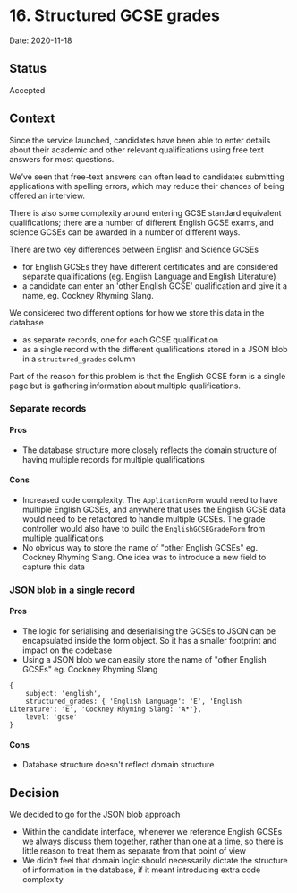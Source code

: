 # 16. Structured GCSE grades

Date: 2020-11-18

## Status

Accepted

## Context

Since the service launched, candidates have been able to enter details about their academic and other 
relevant qualifications using free text answers for most questions.

We’ve seen that free-text answers can often lead to candidates submitting applications with spelling errors, which may 
reduce their chances of being offered an interview.

There is also some complexity around entering GCSE standard equivalent qualifications; there are a number of different 
English GCSE exams, and science GCSEs can be awarded in a number of different ways.

There are two key differences between English and Science GCSEs
- for English GCSEs they have different certificates and are considered separate qualifications (eg. English Language and English Literature)
- a candidate can enter an 'other English GCSE' qualification and give it a name, eg. Cockney Rhyming Slang. 

We considered two different options for how we store this data in the database 
- as separate records, one for each GCSE qualification
- as a single record with the different qualifications stored in a JSON blob in a `structured_grades` column

Part of the reason for this problem is that the English GCSE form is a single page but is gathering information about 
multiple qualifications.

### Separate records

#### Pros
- The database structure more closely reflects the domain structure of having multiple records for multiple 
qualifications

#### Cons
- Increased code complexity. The `ApplicationForm` would need to have multiple English GCSEs, and anywhere that uses 
the English GCSE data would need to be refactored to handle multiple GCSEs. The grade controller would also have to build 
the `EnglishGCSEGradeForm` from multiple qualifications
- No obvious way to store the name of "other English GCSEs" eg. Cockney Rhyming Slang. One idea was to introduce a new
field to capture this data

### JSON blob in a single record

#### Pros
- The logic for serialising and deserialising the GCSEs to JSON can be encapsulated inside the form object. 
So it has a smaller footprint and impact on the codebase
- Using a JSON blob we can easily store the name of "other English GCSEs" eg. Cockney Rhyming Slang

```
{
    subject: 'english',
    structured_grades: { 'English Language': 'E', 'English Literature': 'E', 'Cockney Rhyming Slang: 'A*'},
    level: 'gcse'
}
```

#### Cons
- Database structure doesn't reflect domain structure

## Decision

We decided to go for the JSON blob approach

- Within the candidate interface, whenever we reference English GCSEs we always discuss them together, rather than 
one at a time, so there is little reason to treat them as separate from that point of view
- We didn't feel that domain logic should necessarily dictate the structure of information in the database, if
  it meant introducing extra code complexity
 
